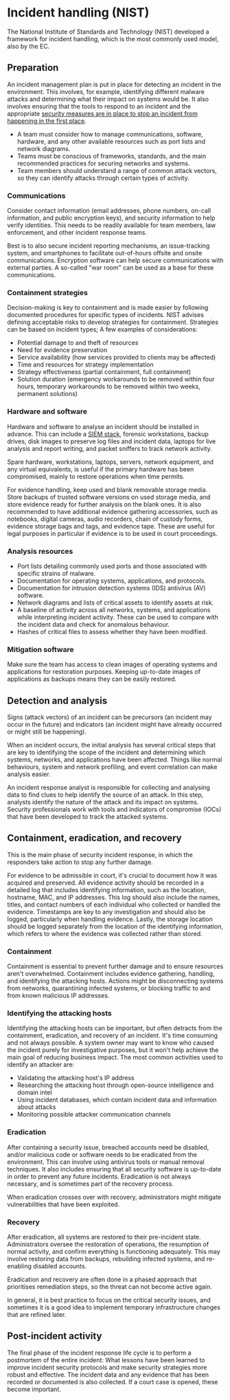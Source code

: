 # Incident handling (NIST)

The National Institute of Standards and Technology (NIST) developed a framework for incident handling, which is the most commonly used model, also by the EC.

## Preparation

An incident management plan is put in place for detecting an incident in the environment. This involves, for example, identifying different malware attacks and determining what their impact on systems would be. It also involves ensuring that the tools to respond to an incident and the appropriate [security measures are in place to stop an incident from happening in the first place](prevention.md).

* A team must consider how to manage communications, software, hardware, and any other available resources such as port lists and network diagrams.
* Teams must be conscious of frameworks, standards, and the main recommended practices for securing networks and systems.
* Team members should understand a range of common attack vectors, so they can identify attacks through certain types of activity. 

### Communications

Consider contact information (email addresses, phone numbers, on-call information, and public encryption keys), and security information to help verify identities. This needs to be readily available for team members, law enforcement, and other incident response teams.

Best is to also secure incident reporting mechanisms, an issue-tracking system, and smartphones to facilitate out-of-hours offsite and onsite communications. Encryption software can help secure communications with external parties. A so-called "war room" can be used as a base for these communications.

### Containment strategies

Decision-making is key to containment and is made easier by following documented procedures for specific types of incidents. NIST advises defining acceptable risks to develop strategies for containment. Strategies can be based on incident types; A few examples of considerations:

* Potential damage to and theft of resources
* Need for evidence preservation
* Service availability (how services provided to clients may be affected)
* Time and resources for strategy implementation
* Strategy effectiveness (partial containment, full containment)
* Solution duration (emergency workarounds to be removed within four hours, temporary workarounds to be removed within two weeks, permanent solutions)

### Hardware and software

Hardware and software to analyse an incident should be installed in advance. This can include a [SIEM stack](siem.md), forensic workstations, backup drives, disk images to preserve log files and incident data, laptops for live analysis and report writing, and packet sniffers to track network activity.

Spare hardware, workstations, laptops, servers, network equipment, and any virtual equivalents, is useful if the primary hardware has been compromised, mainly to restore operations when time permits.

For evidence handling, keep used and blank removable storage media. Store backups of trusted software versions on used storage media, and store evidence ready for further analysis on the blank ones. It is also recommended to have additional evidence gathering accessories, such as notebooks, digital cameras, audio recorders, chain of custody forms, evidence storage bags and tags, and evidence tape. These are useful for legal purposes in particular if evidence is to be used in court proceedings.

### Analysis resources

* Port lists detailing commonly used ports and those associated with specific strains of malware.
* Documentation for operating systems, applications, and protocols.
* Documentation for intrusion detection systems (IDS) antivirus (AV) software.
* Network diagrams and lists of critical assets to identify assets at risk.
* A baseline of activity across all networks, systems, and applications while interpreting incident activity. These can be used to compare with the incident data and check for anomalous behaviour. 
* Hashes of critical files to assess whether they have been modified.

### Mitigation software

Make sure the team has access to clean images of operating systems and applications for restoration purposes. Keeping up-to-date images of applications as backups means they can be easily restored.

## Detection and analysis

Signs (attack vectors) of an incident can be precursors (an incident may occur in the future) and indicators (an incident might have already occurred or might still be happening).

When an incident occurs, the initial analysis has several critical steps that are key to identifying the scope of the incident and determining which systems, networks, and applications have been affected. Things like normal behaviours, system and network profiling, and event correlation can make analysis easier. 

An incident response analyst is responsible for collecting and analysing data to find clues to help identify the source of an attack. In this step, analysts identify the nature of the attack and its impact on systems. Security professionals work with tools and indicators of compromise (IOCs) that have been developed to track the attacked systems.

## Containment, eradication, and recovery

This is the main phase of security incident response, in which the responders take action to stop any further damage. 

For evidence to be admissible in court, it's crucial to document how it was acquired and preserved. All evidence activity should be recorded in a detailed log that includes identifying information, such as the location, hostname, MAC, and IP addresses. This log should also include the names, titles, and contact numbers of each individual who collected or handled the evidence. Timestamps are key to any investigation and should also be logged, particularly when handling evidence. Lastly, the storage location should be logged separately from the location of the identifying information, which refers to where the evidence was collected rather than stored.

### Containment

Containment is essential to prevent further damage and to ensure resources aren't overwhelmed. Containment includes evidence gathering, handling, and identifying the attacking hosts. Actions might be disconnecting systems from networks, quarantining infected systems, or blocking traffic to and from known malicious IP addresses.

### Identifying the attacking hosts

Identifying the attacking hosts can be important, but often detracts from the containment, eradication, and recovery of an incident. It's time consuming and not always possible. A system owner may want to know who caused the incident purely for investigative purposes, but it won't help achieve the main goal of reducing business impact. The most common activities used to identify an attacker are:

* Validating the attacking host's IP address
* Researching the attacking host through open-source intelligence and domain intel
* Using incident databases, which contain incident data and information about attacks
* Monitoring possible attacker communication channels

### Eradication

After containing a security issue, breached accounts need be disabled, and/or malicious code or software needs to be eradicated from the environment. This can involve using antivirus tools or manual removal techniques. It also includes ensuring that all security software is up-to-date in order to prevent any future incidents. Eradication is not always necessary, and is sometimes part of the recovery process.

When eradication crosses over with recovery, administrators might mitigate vulnerabilities that have been exploited.

### Recovery

After eradication, all systems are restored to their pre-incident state. Administrators oversee the restoration of operations, the resumption of normal activity, and confirm everything is functioning adequately. This may involve restoring data from backups, rebuilding infected systems, and re-enabling disabled accounts. 

Eradication and recovery are often done in a phased approach that prioritises remediation steps, so the threat can not become active again.

In general, it is best practice to focus on the critical security issues, and sometimes it is a good idea to implement temporary infrastructure changes that are refined later.

## Post-incident activity

The final phase of the incident response life cycle is to perform a postmortem of the entire incident: What lessons have been learned to improve incident security protocols and make security strategies more robust and effective. The incident data and any evidence that has been recorded or documented is also collected. If a court case is opened, these become important.
